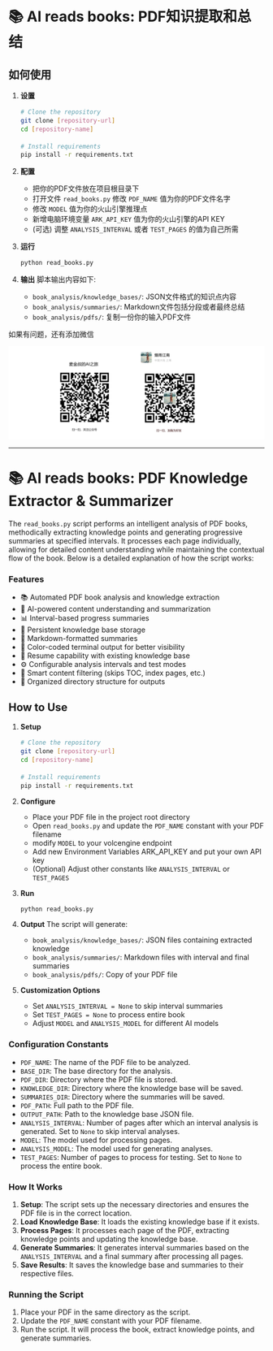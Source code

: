 # 📚 AI reads books: PDF知识提取和总结

## 如何使用

1. **设置**
   ```bash
   # Clone the repository
   git clone [repository-url]
   cd [repository-name]

   # Install requirements
   pip install -r requirements.txt
   ```

2. **配置**
   - 把你的PDF文件放在项目根目录下
   - 打开文件 `read_books.py` 修改 `PDF_NAME` 值为你的PDF文件名字
   - 修改 `MODEL` 值为你的火山引擎推理点
   - 新增电脑环境变量 `ARK_API_KEY` 值为你的火山引擎的API KEY   
   - (可选) 调整 `ANALYSIS_INTERVAL` 或者 `TEST_PAGES` 的值为自己所需

3. **运行**
   ```bash
   python read_books.py
   ```

4. **输出**
   脚本输出内容如下:
   - `book_analysis/knowledge_bases/`: JSON文件格式的知识点内容
   - `book_analysis/summaries/`: Markdown文件包括分段或者最终总结
   - `book_analysis/pdfs/`: 复制一份你的输入PDF文件 

如果有问题，还有添加微信

![添加助手](.\\asset\640.png)
____________


# 📚 AI reads books: PDF Knowledge Extractor & Summarizer

The `read_books.py` script performs an intelligent analysis of PDF books, methodically extracting knowledge points and generating progressive summaries at specified intervals. It processes each page individually, allowing for detailed content understanding while maintaining the contextual flow of the book. Below is a detailed explanation of how the script works:

### Features

- 📚 Automated PDF book analysis and knowledge extraction
- 🤖 AI-powered content understanding and summarization
- 📊 Interval-based progress summaries
- 💾 Persistent knowledge base storage
- 📝 Markdown-formatted summaries
- 🎨 Color-coded terminal output for better visibility
- 🔄 Resume capability with existing knowledge base
- ⚙️ Configurable analysis intervals and test modes
- 🚫 Smart content filtering (skips TOC, index pages, etc.)
- 📂 Organized directory structure for outputs

## How to Use

1. **Setup**
   ```bash
   # Clone the repository
   git clone [repository-url]
   cd [repository-name]

   # Install requirements
   pip install -r requirements.txt
   ```

2. **Configure**
   - Place your PDF file in the project root directory
   - Open `read_books.py` and update the `PDF_NAME` constant with your PDF filename
   - modify `MODEL` to your volcengine endpoint
   - Add new Environment Variables ARK_API_KEY and put your own API key
   - (Optional) Adjust other constants like `ANALYSIS_INTERVAL` or `TEST_PAGES`

3. **Run**
   ```bash
   python read_books.py
   ```

4. **Output**
   The script will generate:
   - `book_analysis/knowledge_bases/`: JSON files containing extracted knowledge
   - `book_analysis/summaries/`: Markdown files with interval and final summaries
   - `book_analysis/pdfs/`: Copy of your PDF file

5. **Customization Options**
   - Set `ANALYSIS_INTERVAL = None` to skip interval summaries
   - Set `TEST_PAGES = None` to process entire book
   - Adjust `MODEL` and `ANALYSIS_MODEL` for different AI models

### Configuration Constants

- `PDF_NAME`: The name of the PDF file to be analyzed.
- `BASE_DIR`: The base directory for the analysis.
- `PDF_DIR`: Directory where the PDF file is stored.
- `KNOWLEDGE_DIR`: Directory where the knowledge base will be saved.
- `SUMMARIES_DIR`: Directory where the summaries will be saved.
- `PDF_PATH`: Full path to the PDF file.
- `OUTPUT_PATH`: Path to the knowledge base JSON file.
- `ANALYSIS_INTERVAL`: Number of pages after which an interval analysis is generated. Set to `None` to skip interval analyses.
- `MODEL`: The model used for processing pages.
- `ANALYSIS_MODEL`: The model used for generating analyses.
- `TEST_PAGES`: Number of pages to process for testing. Set to `None` to process the entire book.


### How It Works

1. **Setup**: The script sets up the necessary directories and ensures the PDF file is in the correct location.
2. **Load Knowledge Base**: It loads the existing knowledge base if it exists.
3. **Process Pages**: It processes each page of the PDF, extracting knowledge points and updating the knowledge base.
4. **Generate Summaries**: It generates interval summaries based on the `ANALYSIS_INTERVAL` and a final summary after processing all pages.
5. **Save Results**: It saves the knowledge base and summaries to their respective files.

### Running the Script

1. Place your PDF in the same directory as the script.
2. Update the `PDF_NAME` constant with your PDF filename.
3. Run the script. It will process the book, extract knowledge points, and generate summaries.
